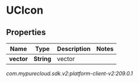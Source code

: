 # UCIcon


## Properties

| Name | Type | Description | Notes |
| ------------ | ------------- | ------------- | ------------- |
| **vector** | **String** | vector |  |




_com.mypurecloud.sdk.v2:platform-client-v2:209.0.1_
